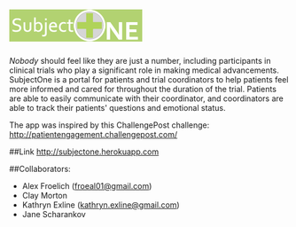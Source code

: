 ![logo](/app/assets/images/small58logo3.png)
==============
*Nobody* should feel like they are just a number, including participants in clinical trials who play a significant role in making medical advancements. SubjectOne is a portal for patients and trial coordinators to help patients feel more informed and cared for throughout the duration of the trial. Patients are able to easily communicate with their coordinator, and coordinators are able to track their patients' questions and emotional status.

The app was inspired by this ChallengePost challenge: http://patientengagement.challengepost.com/

##Link
http://subjectone.herokuapp.com

##Collaborators:
- Alex Froelich (froeal01@gmail.com)
- Clay Morton
- Kathryn Exline (kathryn.exline@gmail.com)
- Jane Scharankov

